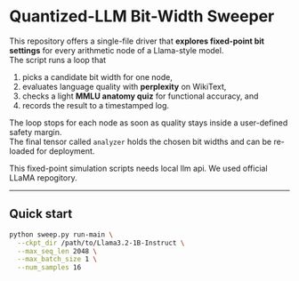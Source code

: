 # Quantized-LLM Bit-Width Sweeper

This repository offers a single-file driver that **explores fixed-point bit settings** for every arithmetic node of a Llama-style model.  
The script runs a loop that

1. picks a candidate bit width for one node,  
2. evaluates language quality with **perplexity** on WikiText,  
3. checks a light **MMLU anatomy quiz** for functional accuracy, and  
4. records the result to a timestamped log.

The loop stops for each node as soon as quality stays inside a user-defined safety margin.  
The final tensor called `analyzer` holds the chosen bit widths and can be re-loaded for deployment.

This fixed-point simulation scripts needs local llm api.
We used official LLaMA repogitory.

---

## Quick start

```bash
python sweep.py run-main \
  --ckpt_dir /path/to/Llama3.2-1B-Instruct \
  --max_seq_len 2048 \
  --max_batch_size 1 \
  --num_samples 16
